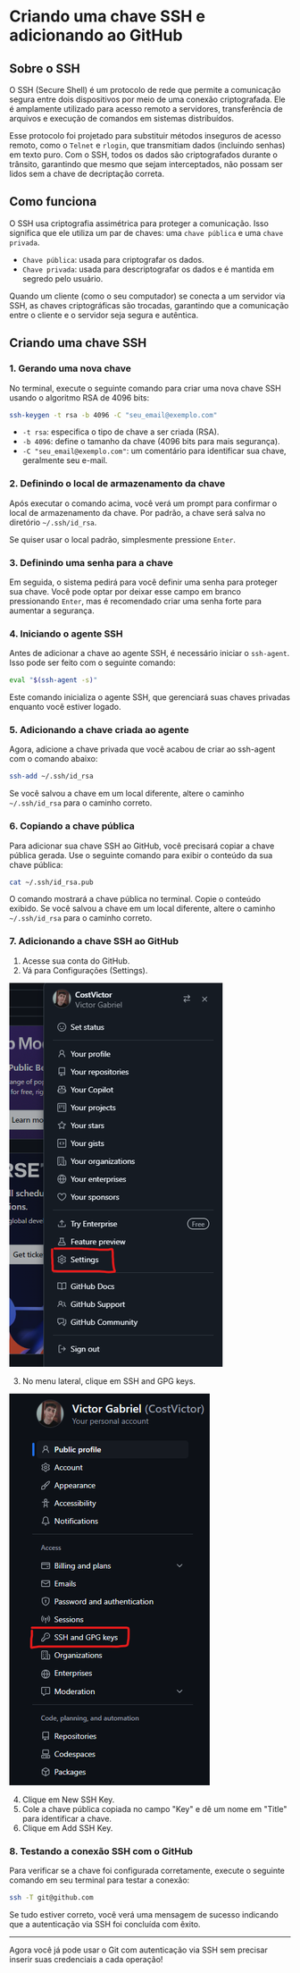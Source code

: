 # Criando uma chave SSH e adicionando ao GitHub
## Sobre o SSH
O SSH (Secure Shell) é um protocolo de rede que permite a comunicação segura entre dois dispositivos por meio de uma conexão criptografada. Ele é amplamente utilizado para acesso remoto a servidores, transferência de arquivos e execução de comandos em sistemas distribuídos.

Esse protocolo foi projetado para substituir métodos inseguros de acesso remoto, como o `Telnet` e `rlogin`, que transmitiam dados (incluindo senhas) em texto puro. Com o SSH, todos os dados são criptografados durante o trânsito, garantindo que mesmo que sejam interceptados, não possam ser lidos sem a chave de decriptação correta.

## Como funciona

O SSH usa criptografia assimétrica para proteger a comunicação. Isso significa que ele utiliza um par de chaves: uma `chave pública` e uma `chave privada`.

- `Chave pública`: usada para criptografar os dados.
- `Chave privada`: usada para descriptografar os dados e é mantida em segredo pelo usuário.

Quando um cliente (como o seu computador) se conecta a um servidor via SSH, as chaves criptográficas são trocadas, garantindo que a comunicação entre o cliente e o servidor seja segura e autêntica.

## Criando uma chave SSH

### 1. Gerando uma nova chave
No terminal, execute o seguinte comando para criar uma nova chave SSH usando o algoritmo RSA de 4096 bits:

```bash
ssh-keygen -t rsa -b 4096 -C "seu_email@exemplo.com"
```

- `-t rsa`: especifica o tipo de chave a ser criada (RSA).
- `-b 4096`: define o tamanho da chave (4096 bits para mais segurança).
- `-C "seu_email@exemplo.com"`: um comentário para identificar sua chave, geralmente seu e-mail.

### 2. Definindo o local de armazenamento da chave
Após executar o comando acima, você verá um prompt para confirmar o local de armazenamento da chave. Por padrão, a chave será salva no diretório `~/.ssh/id_rsa`.

Se quiser usar o local padrão, simplesmente pressione `Enter`.

### 3. Definindo uma senha para a chave
Em seguida, o sistema pedirá para você definir uma senha para proteger sua chave. Você pode optar por deixar esse campo em branco pressionando `Enter`, mas é recomendado criar uma senha forte para aumentar a segurança.

### 4. Iniciando o agente SSH
Antes de adicionar a chave ao agente SSH, é necessário iniciar o `ssh-agent`. Isso pode ser feito com o seguinte comando:

```bash
eval "$(ssh-agent -s)"
```

Este comando inicializa o agente SSH, que gerenciará suas chaves privadas enquanto você estiver logado.

### 5. Adicionando a chave criada ao agente
Agora, adicione a chave privada que você acabou de criar ao ssh-agent com o comando abaixo:

```bash
ssh-add ~/.ssh/id_rsa
```

Se você salvou a chave em um local diferente, altere o caminho `~/.ssh/id_rsa` para o caminho correto.

### 6. Copiando a chave pública
Para adicionar sua chave SSH ao GitHub, você precisará copiar a chave pública gerada. Use o seguinte comando para exibir o conteúdo da sua chave pública:

```bash
cat ~/.ssh/id_rsa.pub
```
O comando mostrará a chave pública no terminal. Copie o conteúdo exibido.
Se você salvou a chave em um local diferente, altere o caminho `~/.ssh/id_rsa` para o caminho correto.

### 7. Adicionando a chave SSH ao GitHub

1. Acesse sua conta do GitHub.
2. Vá para Configurações (Settings).

![Imagem de como chegar nas configurações](image1.png)

3. No menu lateral, clique em SSH and GPG keys.

![Imagem de como chegar nas chaves SSH](image2.png)

4. Clique em New SSH Key.
5. Cole a chave pública copiada no campo "Key" e dê um nome em "Title" para identificar a chave.
6. Clique em Add SSH Key.

### 8. Testando a conexão SSH com o GitHub
Para verificar se a chave foi configurada corretamente, execute o seguinte comando em seu terminal para testar a conexão:

```bash
ssh -T git@github.com
```

Se tudo estiver correto, você verá uma mensagem de sucesso indicando que a autenticação via SSH foi concluída com êxito.

---

Agora você já pode usar o Git com autenticação via SSH sem precisar inserir suas credenciais a cada operação!
